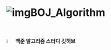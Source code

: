 # ![img](./Images/computer.png)BOJ_Algorithm
<br />

<img src="./Images/java.png" width="5%" height="5%">**백준 알고리즘 스터디 깃허브**

<br />




